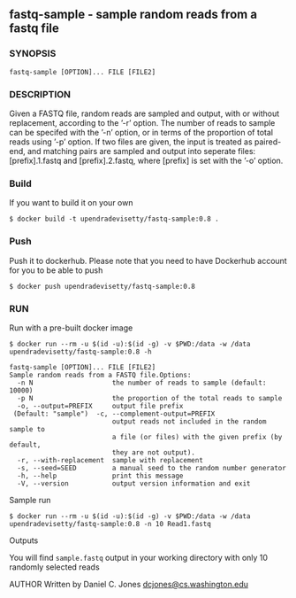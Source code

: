 ## fastq-sample - sample random reads from a fastq file

### SYNOPSIS

```
fastq-sample [OPTION]... FILE [FILE2]
```

### DESCRIPTION

Given a FASTQ file, random reads are sampled and output, with or without replacement, according to the ’-r’ option. The number of reads to sample can be specifed with the ’-n’ option, or in terms of the proportion of total reads using ’-p’ option.
If two files are given, the input is treated as paired-end, and matching pairs are sampled and output into seperate files: [prefix].1.fastq and [prefix].2.fastq, where [prefix] is set with the ’-o’ option.

### Build

If you want to build it on your own

```
$ docker build -t upendradevisetty/fastq-sample:0.8 .

```

### Push

Push it to dockerhub. Please note that you need to have Dockerhub account for you to be able to push

```
$ docker push upendradevisetty/fastq-sample:0.8
```

### RUN

Run with a pre-built docker image

```
$ docker run --rm -u $(id -u):$(id -g) -v $PWD:/data -w /data upendradevisetty/fastq-sample:0.8 -h

fastq-sample [OPTION]... FILE [FILE2]
Sample random reads from a FASTQ file.Options:
  -n N                    the number of reads to sample (default: 10000)
  -p N                    the proportion of the total reads to sample
  -o, --output=PREFIX     output file prefix
 (Default: "sample")  -c, --complement-output=PREFIX
                          output reads not included in the random sample to
                          a file (or files) with the given prefix (by default,
                          they are not output).
  -r, --with-replacement  sample with replacement
  -s, --seed=SEED         a manual seed to the random number generator
  -h, --help              print this message
  -V, --version           output version information and exit

```

Sample run

```
$ docker run --rm -u $(id -u):$(id -g) -v $PWD:/data -w /data upendradevisetty/fastq-sample:0.8 -n 10 Read1.fastq

```

Outputs

You will find `sample.fastq` output in your working directory with only 10 randomly selected reads

AUTHOR
Written by Daniel C. Jones <dcjones@cs.washington.edu>
